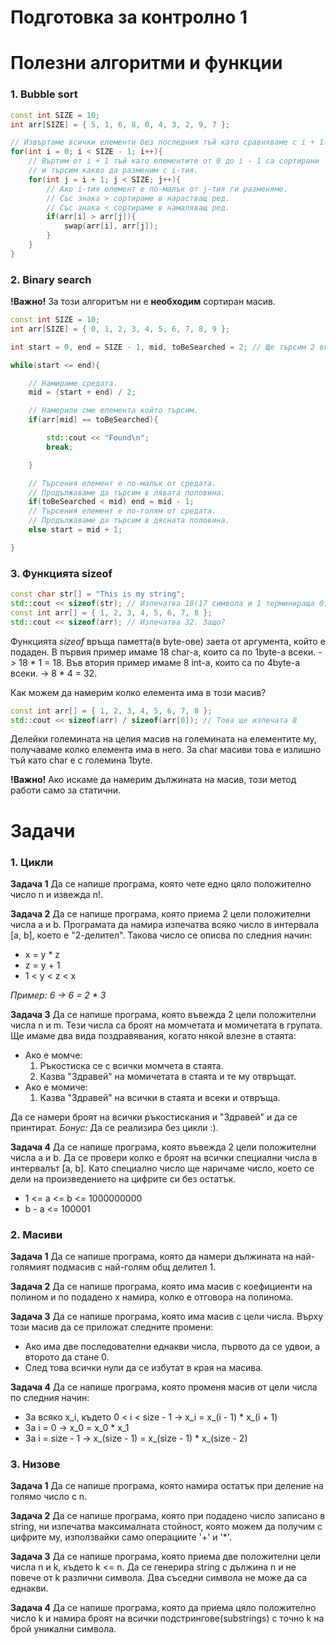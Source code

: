 <h1>Подготовка за контролно 1</h1>

<h1>Полезни алгоритми и функции</h1>

<h3>1. Bubble sort</h3>

```c++
const int SIZE = 10;
int arr[SIZE] = { 5, 1, 6, 8, 0, 4, 3, 2, 9, 7 };

// Извъртаме всички елементи без последния тъй като сравняваме с i + 1.
for(int i = 0; i < SIZE - 1; i++){
    // Въртим от i + 1 тъй като елементите от 0 до i - 1 са сортирани
    // и търсим какво да разменим с i-тия.
    for(int j = i + 1; j < SIZE; j++){
        // Ако i-тия елемент е по-малък от j-тия ги разменяме.
        // Със знака > сортираме в нарастващ ред.
        // Със знака < сортираме в намаляващ ред.
        if(arr[i] > arr[j]){
            swap(arr[i], arr[j]);
        }
    }
}
```

<h3>2. Binary search</h3>

**!Важно!** За този алгоритъм ни е **необходим** сортиран масив.

```c++
const int SIZE = 10;
int arr[SIZE] = { 0, 1, 2, 3, 4, 5, 6, 7, 8, 9 };

int start = 0, end = SIZE - 1, mid, toBeSearched = 2; // Ще търсим 2 във сортирания масив

while(start <= end){

    // Намираме средата.
    mid = (start + end) / 2;

    // Намерили сме елемента който търсим.
    if(arr[mid] == toBeSearched){

        std::cout << "Found\n";
        break;

    }

    // Търсения елемент е по-малък от средата.
    // Продължаваме да търсим в лявата половина.
    if(toBeSearched < mid) end = mid - 1;
    // Търсения елемент е по-голям от средата.
    // Продължаваме да търсим в дясната половина.
    else start = mid + 1;

}

```

<h3>3. Функцията sizeof</h3>

```c++
const char str[] = "This is my string";
std::cout << sizeof(str); // Изпечатва 18(17 символа и 1 терминираща 0).
const int arr[] = { 1, 2, 3, 4, 5, 6, 7, 8 };
std::cout << sizeof(arr); // Изпечатва 32. Защо?
```

Функцията *sizeof* връща паметта(в byte-ове) заета от аргумента, който е подаден.
В първия пример имаме 18 char-а, които са по 1byte-а всеки. -> 18 * 1 = 18.
Във втория пример имаме 8 int-a, които са по 4byte-а всеки. -> 8 * 4 = 32.

Как можем да намерим колко елемента има в този масив?

```c++
const int arr[] = { 1, 2, 3, 4, 5, 6, 7, 8 };
std::cout << sizeof(arr) / sizeof(arr[0]); // Това ще изпечата 8
```

Делейки големината на целия масив на големината на елементите му, получаваме колко елемента има в него.
За char масиви това е излишно тъй като char е с големина 1byte.

**!Важно!** Ако искаме да намерим дължината на масив, този метод работи само за статични.

<h1>Задачи</h1>

<h3>1. Цикли</h3>

**Задача 1** Да се напише програма, която чете едно цяло положително число n и извежда n!.

**Задача 2** Да се напише програма, която приема 2 цели положителни числа a и b. Програмата да намира изпечатва всяко число в интервала [a, b], което е "2-делител". Такова число се описва по следния начин:

- x = y * z
- z = y + 1
- 1 < y < z < x

*Пример: 6 -> 6 = 2 * 3*

**Задача 3** Да се напише програма, която въвежда 2 цели положителни числа n и m. Тези числа са броят на момчетата и момичетата в групата. Ще имаме два вида поздравявания, когато някой влезне в стаята:

- Ако е момче:
    1. Ръкостиска се с всички момчета в стаята.
    2. Казва "Здравей" на момичетата в стаята и те му отвръщат.
- Ако е момиче:
    1. Казва "Здравей" на всички в стаята и всеки и отвръща.

Да се намери броят на всички ръкостискания и "Здравей" и да се принтират.
*Бонус:* Да се реализира без цикли :).

**Задача 4** Да се напише програма, която въвежда 2 цели положителни числа a и b. Да се провери колко е броят на всички специални числа в интервалът [a, b]. Като специално число ще наричаме число, което се дели на произведението на цифрите си без остатък.

- 1 <= a <= b <= 1000000000
- b - a <= 100001

<h3>2. Масиви</h3>

**Задача 1** Да се напише програма, която да намери дължината на най-голямият подмасив с най-голям общ делител 1.

**Задача 2** Да се напише програма, която има масив с коефициенти на полином и по подадено x намира, колко е отговора на полинома.

**Задача 3** Да се напише програма, която има масив с цели числа. Върху този масив да се приложат следните промени:

- Ако има две последователни еднакви числа, първото да се удвои, а второто да стане 0.
- След това всички нули да се избутат в края на масива.

**Задача 4** Да се напише програма, която променя масив от цели числа по следния начин:

- За всяко x_i, където 0 < i < size - 1 -> x_i = x_(i - 1) * x_(i + 1)
- За i = 0 -> x_0 = x_0 * x_1
- За i = size - 1 -> x_(size - 1) = x_(size - 1) * x_(size - 2)

<h3>3. Низове</h3>

**Задача 1** Да се напише програма, която намира остатък при деление на голямо число с n.

**Задача 2** Да се напише програма, която при подадено число записано в string, ни изпечатва максималната стойност, която можем да получим с цифрите му, използвайки само операциите '+' и '*'.

**Задача 3** Да се напише програма, която приема две положителни цели числа n и k, където k <= n. Да се генерира string с дължина n и не повече от k различни символа. Два съседни символа не може да са еднакви.

**Задача 4** Да се напише програма, която да приема цяло положително число k и намира броят на всички подстрингове(substrings) с точно k на брой уникални символа.